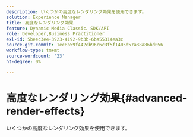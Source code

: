 ```yaml
---
description: いくつかの高度なレンダリング効果を使用できます。
solution: Experience Manager
title: 高度なレンダリング効果
feature: Dynamic Media Classic、SDK/API
role: Developer,Business Practitioner
exl-id: 5beec3e4-3923-4192-9b3b-6ba55314ea3c
source-git-commit: 1ec8b59f442eb96c6c3f5f1405d57a38a86bd056
workflow-type: tm+mt
source-wordcount: '23'
ht-degree: 0%

---
```


# 高度なレンダリング効果{#advanced-render-effects}

いくつかの高度なレンダリング効果を使用できます。
